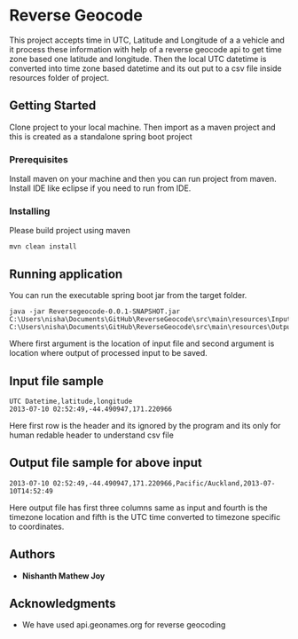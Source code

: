 # Reverse Geocode

This project accepts time in UTC, Latitude and Longitude of a a vehicle and it process these information with help of a reverse geocode api to get time zone based one latitude and longitude. Then the local UTC datetime is converted into time zone based datetime and its out put to a csv file inside resources folder of project.

## Getting Started

Clone project to your local machine. Then import as a maven project and this is created as a standalone spring boot project

### Prerequisites

Install maven on your machine and then you can run project from maven. Install IDE like eclipse if you need to run from IDE.


### Installing

Please build project using maven

```
mvn clean install
```

## Running application

You can run the executable spring boot jar from the target folder.

```
java -jar Reversegeocode-0.0.1-SNAPSHOT.jar C:\Users\nisha\Documents\GitHub\ReverseGeocode\src\main\resources\Input.csv C:\Users\nisha\Documents\GitHub\ReverseGeocode\src\main\resources\Output1.csv
```

Where first argument is the location of input file and second argument is location where output of processed input to be saved.

## Input file sample

```
UTC Datetime,latitude,longitude
2013-07-10 02:52:49,-44.490947,171.220966
```
Here first row is the header and its ignored by the program and its only for human redable header to understand csv file

## Output file sample for above input

```
2013-07-10 02:52:49,-44.490947,171.220966,Pacific/Auckland,2013-07-10T14:52:49
```
Here output file has first three columns same as input and fourth is the timezone location and fifth is the UTC time converted to timezone specific to coordinates.


## Authors

* **Nishanth Mathew Joy**

## Acknowledgments

* We have used api.geonames.org for reverse geocoding